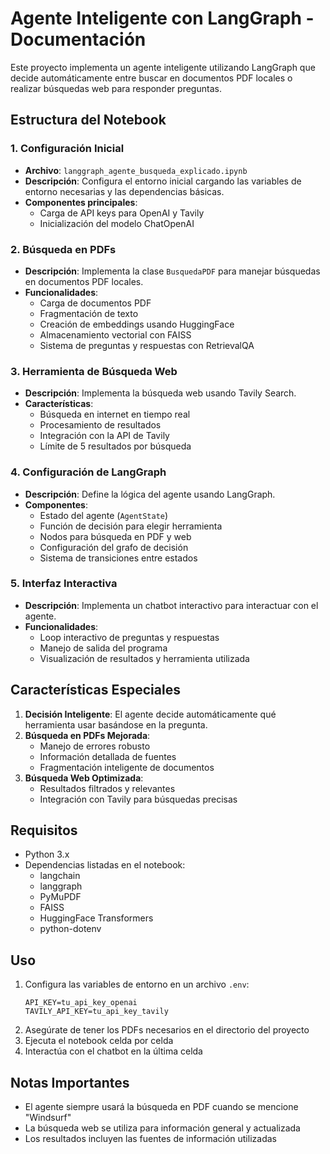 # Agente Inteligente con LangGraph - Documentación

Este proyecto implementa un agente inteligente utilizando LangGraph que decide automáticamente entre buscar en documentos PDF locales o realizar búsquedas web para responder preguntas.

## Estructura del Notebook

### 1. Configuración Inicial
- **Archivo**: `langgraph_agente_busqueda_explicado.ipynb`
- **Descripción**: Configura el entorno inicial cargando las variables de entorno necesarias y las dependencias básicas.
- **Componentes principales**:
  - Carga de API keys para OpenAI y Tavily
  - Inicialización del modelo ChatOpenAI

### 2. Búsqueda en PDFs
- **Descripción**: Implementa la clase `BusquedaPDF` para manejar búsquedas en documentos PDF locales.
- **Funcionalidades**:
  - Carga de documentos PDF
  - Fragmentación de texto
  - Creación de embeddings usando HuggingFace
  - Almacenamiento vectorial con FAISS
  - Sistema de preguntas y respuestas con RetrievalQA

### 3. Herramienta de Búsqueda Web
- **Descripción**: Implementa la búsqueda web usando Tavily Search.
- **Características**:
  - Búsqueda en internet en tiempo real
  - Procesamiento de resultados
  - Integración con la API de Tavily
  - Límite de 5 resultados por búsqueda

### 4. Configuración de LangGraph
- **Descripción**: Define la lógica del agente usando LangGraph.
- **Componentes**:
  - Estado del agente (`AgentState`)
  - Función de decisión para elegir herramienta
  - Nodos para búsqueda en PDF y web
  - Configuración del grafo de decisión
  - Sistema de transiciones entre estados

### 5. Interfaz Interactiva
- **Descripción**: Implementa un chatbot interactivo para interactuar con el agente.
- **Funcionalidades**:
  - Loop interactivo de preguntas y respuestas
  - Manejo de salida del programa
  - Visualización de resultados y herramienta utilizada

## Características Especiales

1. **Decisión Inteligente**: El agente decide automáticamente qué herramienta usar basándose en la pregunta.
2. **Búsqueda en PDFs Mejorada**:
   - Manejo de errores robusto
   - Información detallada de fuentes
   - Fragmentación inteligente de documentos
3. **Búsqueda Web Optimizada**:
   - Resultados filtrados y relevantes
   - Integración con Tavily para búsquedas precisas

## Requisitos
- Python 3.x
- Dependencias listadas en el notebook:
  - langchain
  - langgraph
  - PyMuPDF
  - FAISS
  - HuggingFace Transformers
  - python-dotenv

## Uso
1. Configura las variables de entorno en un archivo `.env`:
   ```
   API_KEY=tu_api_key_openai
   TAVILY_API_KEY=tu_api_key_tavily
   ```
2. Asegúrate de tener los PDFs necesarios en el directorio del proyecto
3. Ejecuta el notebook celda por celda
4. Interactúa con el chatbot en la última celda

## Notas Importantes
- El agente siempre usará la búsqueda en PDF cuando se mencione "Windsurf"
- La búsqueda web se utiliza para información general y actualizada
- Los resultados incluyen las fuentes de información utilizadas

